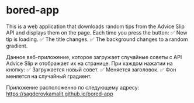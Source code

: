 # bored-app


This is a web application that downloads random tips from the Advice Slip API and displays them on the page. Each time you press the button:
✅ New tip is loading.
✅ The title changes.
✅ The background changes to a random gradient.

Данное веб-приложение, которое загружает случайные советы с API Advice Slip и отображает их на странице. При каждом нажатии на кнопку:
✅ Загружается новый совет.
✅ Меняется заголовок.
✅ Фон меняется на случайный градиент.


Приложение расположенно по следующему адресу: https://sagderovkamalit.github.io/bored-app
